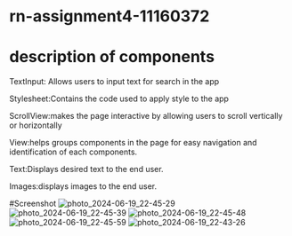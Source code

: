 # rn-assignment4-11160372

# description of components 
TextInput: Allows users to input text for search in the app

Stylesheet:Contains the code used to apply style to the app

ScrollView:makes the page interactive by allowing users to scroll vertically or horizontally

View:helps groups components in the page for easy navigation and identification of each components.

Text:Displays desired text to the end user.

Images:displays images to the end user.

#Screenshot
![photo_2024-06-19_22-45-29](https://github.com/kadjin08/rn-assignment4-11160372/assets/152210589/d1f134c9-31fe-4e3f-8086-5c3a0c12e69b)
![photo_2024-06-19_22-45-39](https://github.com/kadjin08/rn-assignment4-11160372/assets/152210589/704fd1fc-c521-4e00-8848-9ba9f7100885)
![photo_2024-06-19_22-45-48](https://github.com/kadjin08/rn-assignment4-11160372/assets/152210589/71e0e99c-5398-401e-a5dd-7963b844c783)
![photo_2024-06-19_22-45-59](https://github.com/kadjin08/rn-assignment4-11160372/assets/152210589/0944d8f3-0c3c-4127-828a-fa141b450eef)
![photo_2024-06-19_22-43-26](https://github.com/kadjin08/rn-assignment4-11160372/assets/152210589/a0af042e-9eef-4005-a477-8585de5746df)



